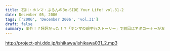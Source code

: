 ```yaml
---
title: 石川・ホンマ・ぶるんのBe-SIDE Your Life! vol.31-2
date: December 05, 2006
tags: ['2006', 'December 2006', 'vol.31']
draft: false
summary: 案外！？好評だった！？「ホンマの親孝行ストーリー」で前回はネタコーナーがおざなりになってしまったので、今回はばっちりやっております。そして「DDD」プロジェクトも鋭意進行中！なかなかのデザインが来ていますので、「お知らせ」の方も要チェックですぞ〜〜〜！NAMAE
---
```


http://project-phi.ddo.jp/ishikawa/ishikawa031_2.mp3
